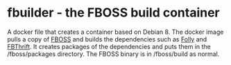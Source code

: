 # fbuilder - the FBOSS build container

A docker file that creates a container based on Debian 8. The docker image pulls a copy of [FBOSS](https://github.com/facebook/fboss)
and builds the dependencies such as [Folly](https://github.com/facebook/folly) and [FBThrift](https://github.com/facebook/fbthrift).
It creates packages of the dependencies and puts them in the /fboss/packages directory.  The FBOSS binary is in /fboss/build as 
normal.
